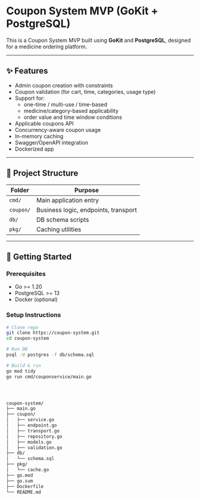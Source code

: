 # Coupon System MVP (GoKit + PostgreSQL)

This is a Coupon System MVP built using **GoKit** and **PostgreSQL**, designed for a medicine ordering platform.

---

## ✨ Features

- Admin coupon creation with constraints
- Coupon validation (for cart, time, categories, usage type)
- Support for:
  - one-time / multi-use / time-based
  - medicine/category-based applicability
  - order value and time window conditions
- Applicable coupons API
- Concurrency-aware coupon usage
- In-memory caching
- Swagger/OpenAPI integration
- Dockerized app

---

## 📁 Project Structure

| Folder        | Purpose                              |
| ------------- | ------------------------------------ |
| `cmd/`        | Main application entry               |
| `coupon/`     | Business logic, endpoints, transport |
| `db/`         | DB schema scripts                    |
| `pkg/`        | Caching utilities                    |

---

## 🚀 Getting Started

### Prerequisites
- Go >= 1.20
- PostgreSQL >= 13
- Docker (optional)

### Setup Instructions

```bash
# Clone repo
git clone https://coupon-system.git
cd coupon-system

# Run DB
psql -U postgres -f db/schema.sql

# Build & run
go mod tidy
go run cmd/couponservice/main.go




coupon-system/
├── main.go
├── coupon/
│   ├── service.go
│   ├── endpoint.go
│   ├── transport.go
│   ├── repository.go
│   ├── models.go
│   ├── validation.go
├── db/
│   └── schema.sql
├── pkg/
│   └── cache.go
├── go.mod
├── go.sum
├── Dockerfile
└── README.md
